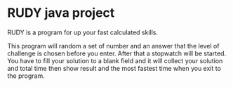 # RUDY java project

RUDY is a program for up your fast calculated skills.

This program will random a set of number and an answer that the level of challenge is chosen before you enter. After that a stopwatch will be started. You have to fill your solution to a blank field and it will collect your solution and total time then show result and the most fastest time when you exit to the program.
